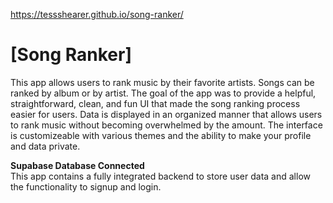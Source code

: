 https://tessshearer.github.io/song-ranker/

# [Song Ranker]
This app allows users to rank music by their favorite artists. Songs can be ranked by album or by artist. The goal of the app was to provide a helpful, straightforward, clean, and fun UI that made the song ranking process easier for users. Data is displayed in an organized manner that allows users to rank music without becoming overwhelmed by the amount. The interface is customizeable with various themes and the ability to make your profile and data private.

**Supabase Database Connected**<br />
This app contains a fully integrated backend to store user data and allow the functionality to signup and login.